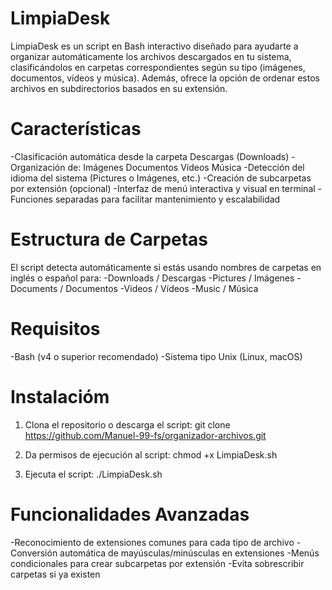 # LimpiaDesk
LimpiaDesk es un script en Bash interactivo diseñado para ayudarte a organizar automáticamente los archivos descargados en tu sistema, clasificándolos en carpetas correspondientes según su tipo (imágenes, documentos, vídeos y música). Además, ofrece la opción de ordenar estos archivos en subdirectorios basados en su extensión.

# Características
-Clasificación automática desde la carpeta Descargas (Downloads)
-Organización de:
  Imágenes
  Documentos
  Vídeos
  Música
-Detección del idioma del sistema (Pictures o Imágenes, etc.)
-Creación de subcarpetas por extensión (opcional)
-Interfaz de menú interactiva y visual en terminal
-Funciones separadas para facilitar mantenimiento y escalabilidad

# Estructura de Carpetas
El script detecta automáticamente si estás usando nombres de carpetas en inglés o español para:
-Downloads / Descargas
-Pictures / Imágenes
-Documents / Documentos
-Videos / Vídeos
-Music / Música

# Requisitos
-Bash (v4 o superior recomendado)
-Sistema tipo Unix (Linux, macOS)

# Instalacióm

1. Clona el repositorio o descarga el script:
git clone https://github.com/Manuel-99-fs/organizador-archivos.git

2. Da permisos de ejecución al script:
chmod +x LimpiaDesk.sh

3. Ejecuta el script:
./LimpiaDesk.sh

# Funcionalidades Avanzadas
-Reconocimiento de extensiones comunes para cada tipo de archivo
-Conversión automática de mayúsculas/minúsculas en extensiones
-Menús condicionales para crear subcarpetas por extensión
-Evita sobrescribir carpetas si ya existen
